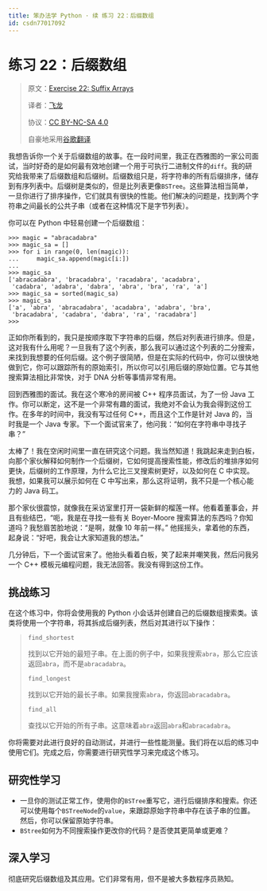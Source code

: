 ```yaml
---
title: 笨办法学 Python · 续 练习 22：后缀数组
id: csdn77017092
---
```


# 练习 22：后缀数组

> 原文：[Exercise 22: Suffix Arrays](https://learncodethehardway.org/more-python-book/ex22.html)
> 
> 译者：[飞龙](https://github.com/wizardforcel)
> 
> 协议：[CC BY-NC-SA 4.0](http://creativecommons.org/licenses/by-nc-sa/4.0/)
> 
> 自豪地采用[谷歌翻译](https://translate.google.cn/)

我想告诉你一个关于后缀数组的故事。在一段时间里，我正在西雅图的一家公司面试，当时好奇的是如何最有效地创建一个用于可执行二进制文件的`diff`。我的研究给我带来了后缀数组和后缀树。后缀数组只是，将字符串的所有后缀排序，储存到有序列表中。后缀树是类似的，但是比列表更像`BSTree`。这些算法相当简单，一旦你进行了排序操作，它们就具有很快的性能。他们解决的问题是，找到两个字符串之间最长的公共子串（或者在这种情况下是字节列表）。

你可以在 Python 中轻易创建一个后缀数组：

```
>>> magic = "abracadabra"
>>> magic_sa = []
>>> for i in range(0, len(magic)):
...     magic_sa.append(magic[i:])
...
>>> magic_sa
['abracadabra', 'bracadabra', 'racadabra', 'acadabra',
 'cadabra', 'adabra', 'dabra', 'abra', 'bra', 'ra', 'a']
>>> magic_sa = sorted(magic_sa)
>>> magic_sa
['a', 'abra', 'abracadabra', 'acadabra', 'adabra', 'bra',
 'bracadabra', 'cadabra', 'dabra', 'ra', 'racadabra']
>>>
```

正如你所看到的，我只是按顺序取下字符串的后缀，然后对列表进行排序。但是，这对我有什么用呢？一旦我有了这个列表，那么我可以通过这个列表的二分搜索，来找到我想要的任何后缀。这个例子很简陋，但是在实际的代码中，你可以很快地做到它，你可以跟踪所有的原始索引，所以你可以引用后缀的原始位置。它与其他搜索算法相比非常快，对于 DNA 分析等事情非常有用。

回到西雅图的面试。我在这个寒冷的房间被 C++ 程序员面试，为了一份 Java 工作。你可以断定，这不是一个非常有趣的面试，我绝对不会认为我会得到这份工作。在多年的时间中，我没有写过任何 C++，而且这个工作是针对 Java 的，当时我是一个 Java 专家。下一个面试官来了，他问我：“如何在字符串中寻找子串？”

太棒了！我在空闲时间里一直在研究这个问题。我当然知道！我跳起来走到白板，向那个家伙解释如何制作一个后缀树，它如何提高搜索性能，修改后的堆排序如何更快，后缀树的工作原理，为什么它比三叉搜索树更好，以及如何在 C 中实现。我想，如果我可以展示如何在 C 中写出来，那么这将证明，我不只是一个核心能力的 Java 码工。

那个家伙很震惊，就像我在采访室里打开一袋新鲜的榴莲一样。他看着董事会，并且有些结巴，“呃，我是在寻找一些有关 Boyer-Moore 搜索算法的东西吗？你知道吗？我愁眉苦脸地说：“是啊，就像 10 年前一样。” 他摇摇头，拿着他的东西，起身说：“好吧，我会让大家知道我的想法。”

几分钟后，下一个面试官来了。他抬头看着白板，笑了起来并嘲笑我，然后问我另一个 C++ 模板元编程问题，我无法回答。我没有得到这份工作。

## 挑战练习

在这个练习中，你将会使用我的 Python 小会话并创建自己的后缀数组搜索类。该类将使用一个字符串，将其拆成后缀列表，然后对其进行以下操作：

> `find_shortest`
> 
> 找到以它开始的最短子串。在上面的例子中，如果我搜索`abra`，那么它应该返回`abra`，而不是`abracadabra`。
> 
> `find_longest`
> 
> 找到以它开始的最长子串。如果我搜索`abra`，你返回`abracadabra`。
> 
> `find_all`
> 
> 查找以它开始的所有子串。这意味着`abra`返回`abra`和`abracadabra`。

你将需要对此进行良好的自动测试，并进行一些性能测量。我们将在以后的练习中使用它们。完成之后，你需要进行研究性学习来完成这个练习。

## 研究性学习

*   一旦你的测试正常工作，使用你的`BSTree`重写它，进行后缀排序和搜索。你还可以使用每个`BSTreeNode`的`value`，来跟踪原始字符串中存在该子串的位置。然后，你可以保留原始字符串。
*   `BStree`如何为不同搜索操作更改你的代码？是否使其更简单或更难？

## 深入学习

彻底研究后缀数组及其应用。它们非常有用，但不是被大多数程序员熟知。